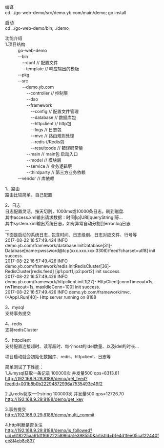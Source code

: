 编译<br>
cd ../go-web-demo/src/demo.yb.com/main/demo; go install<br>

启动<br>
cd ../go-web-demo/bin; ./demo<br>

功能介绍<br>
1.项目结构<br>
　　　go-web-demo<br>
　　　--bin<br>
　　　　--conf   // 配置文件<br>
　　　　--template // 响应输出的模板<br>
　　　--pkg<br>
　　　--src <br>
　　　　--demo.yb.com<br>
　　　　　--controller // 控制层<br>
　　　　　--dao  <br>
　　　　　--framework<br>
　　　　　　--config // 配置文件管理<br>
　　　　　　--database // 数据库包<br>
　　　　　　--httpclient // http包<br>
　　　　　　--logs // 日志包<br>
　　　　　　--mvc // 路由规则处理<br>
　　　　　　--redis //Redis包<br>
　　　　　　--resultcode // 错误码常量<br>
　　　　　--main // main包 启动入口<br>
　　　　　--model // 模块层<br>
　　　　　--service // 业务逻辑层<br>
　　　　　--thirdparty // 第三方业务依赖<br>
　　　--vendor // 库依赖<br>

1、路由<br>
   路由比较简单、自己配置 <br>

2、日志<br>
    日志配置灵活，按天切割，1000ms或10000条日志，刷到磁盘.<br>
    其中access.xml输出请求数据：时间|ip|URI|queryString|等...<br>
    其中system.xml输出系统日志，如有异常自动分割到error.log日志<br>
    __<br>
    下面是启动的系统日志...包含时间、日志级别、日志对应文件、行号等<br>
    2017-08-22 16:57:49.424 INFO demo.yb.com/framework/database.InitDatabase[31]- Database[name:pwssword@tcp(xxx.xxx.xxx:3306)/feed?charset=utf8] init success.<br>
2017-08-22 16:57:49.426 INFO demo.yb.com/framework/redis.InitRedisCluster[36]- RedisCluster[redis.feed] [ip1:port1,ip2:port2] init success.<br>
2017-08-22 16:57:49.426 INFO demo.yb.com/framework/httpclient.init.1[27]- HttpClient[connTimeout=1s, rwTimeout=1s, maxIdleConn=100] init success.<br>
2017-08-22 16:57:49.426 INFO demo.yb.com/framework/mvc.(*App).Run[40]- Http server running on 8188<br>

3、mysql<br>
    支持事务提交<br>
    
4、redis<br>
    支持redisCluster<br>
  
5、httpclient<br>
    支持配置连接超时、读写超时、每个host的Idel数量、以及idel的时长...    <br>    

项目启动就会初始化数据库、redis、httpclient、日志等<br>

简单测试了下性能：<br>
1.从mysql获取一条记录 100000次 并发量500 qps=8313.81<br>
http://192.168.9.29:8188/demo/get_feed?feedId=001b8b0b22294872996a7535493e49f2<br>

2.从redis获取一个string 100000次 并发量500 qps=12726.70<br>
http://192.168.9.29:8188/demo/get_key<br>

3.事务提交<br>
http://192.168.9.29:8188/demo/multi_commit<br>

4.http判断是否关注<br>
http://192.168.9.29:8188/demo/is_followed?uid=618225aa61d11662225896da1e398550&artistId=b1e4d1fee05caf22440fee8f4eb8c837<br>
